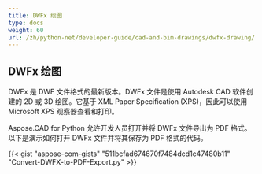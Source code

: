```yaml
---
title: DWFx 绘图
type: docs
weight: 60
url: /zh/python-net/developer-guide/cad-and-bim-drawings/dwfx-drawing/
---
```


## **DWFx 绘图**
DWFx 是 DWF 文件格式的最新版本。DWFx 文件是使用 Autodesk CAD 软件创建的 2D 或 3D 绘图。它基于 XML Paper Specification (XPS)，因此可以使用 Microsoft XPS 观察器查看和打印。

Aspose.CAD for Python 允许开发人员打开并将 DWFx 文件导出为 PDF 格式。以下是演示如何打开 DWFx 文件并将其保存为 PDF 格式的代码。

{{< gist "aspose-com-gists" "511bcfad674670f7484dcd1c47480b11" "Convert-DWFX-to-PDF-Export.py" >}}
